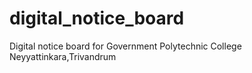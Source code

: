 # digital_notice_board
Digital notice board for Government Polytechnic College Neyyattinkara,Trivandrum
